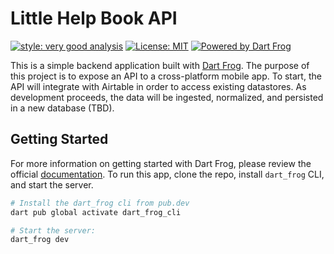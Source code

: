# Little Help Book API

[![style: very good analysis][very_good_analysis_badge]][very_good_analysis_link]
[![License: MIT][license_badge]][license_link]
[![Powered by Dart Frog](https://img.shields.io/endpoint?url=https://tinyurl.com/dartfrog-badge)](https://dartfrog.vgv.dev)

This is a simple backend application built with [Dart Frog](https://dartfrog.vgv.dev). The purpose of this project is to expose an API to a cross-platform mobile app. To start, the API will integrate with Airtable in order to access existing datastores. As development proceeds, the data will be ingested, normalized, and persisted in a new database (TBD).

## Getting Started

For more information on getting started with Dart Frog, please review the official [documentation](https://dartfrog.vgv.dev/docs/overview). To run this app, clone the repo, install `dart_frog` CLI, and start the server.

```sh
# Install the dart_frog cli from pub.dev
dart pub global activate dart_frog_cli

# Start the server:
dart_frog dev
```

[license_badge]: https://img.shields.io/badge/license-MIT-blue.svg
[license_link]: https://opensource.org/licenses/MIT
[very_good_analysis_badge]: https://img.shields.io/badge/style-very_good_analysis-B22C89.svg
[very_good_analysis_link]: https://pub.dev/packages/very_good_analysis
